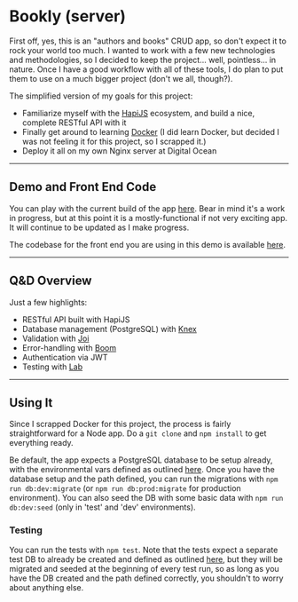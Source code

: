 # Bookly (server)

First off, yes, this is an "authors and books" CRUD app, so don't expect it to rock your world too much. I wanted to work with a few new technologies and methodologies, so I decided to keep the project... well, pointless... in nature. Once I have a good workflow with all of these tools, I do plan to put them to use on a much bigger project (don't we all, though?). 


The simplified version of my goals for this project:

- Familiarize myself with the [HapiJS](https://github.com/hapijs/hapi) ecosystem, and build a nice, complete RESTful API with it
- Finally get around to learning [Docker](https://www.docker.com/) (I did learn Docker, but decided I was not feeling it for this project, so I scrapped it.)
- Deploy it all on my own Nginx server at Digital Ocean

---

## Demo and Front End Code

You can play with the current build of the app [here](https://www.bookly-app.us). Bear in mind it's a work in progress, but at this point it is a mostly-functional if not very exciting app. It will continue to be updated as I make progress.

The codebase for the front end you are using in this demo is available [here](https://github.com/gargrave/bookly-client).

---

## Q&D Overview

Just a few highlights:

- RESTful API built with HapiJS
- Database management (PostgreSQL) with [Knex](https://github.com/tgriesser/knex)
- Validation with [Joi](https://github.com/hapijs/joi)
- Error-handling with [Boom](https://github.com/hapijs/boom)
- Authentication via JWT
- Testing with [Lab](https://github.com/hapijs/lab)

---

## Using It

Since I scrapped Docker for this project, the process is fairly straightforward for a Node app. Do a `git clone` and `npm install` to get everything ready.

Be default, the app expects a PostgreSQL database to be setup already, with the environmental vars defined as outlined [here](docs/project.md). Once you have the database setup and the path defined, you can run the migrations with `npm run db:dev:migrate` (or `npm run db:prod:migrate` for production environment). You can also seed the DB with some basic data with `npm run db:dev:seed` (only in 'test' and 'dev' environments).

### Testing

You can run the tests with `npm test`. Note that the tests expect a separate test DB to already be created and defined as outlined [here](docs/project.md), but they will be migrated and seeded at the beginning of every test run, so as long as you have the DB created and the path defined correctly, you shouldn't to worry about anything else.
